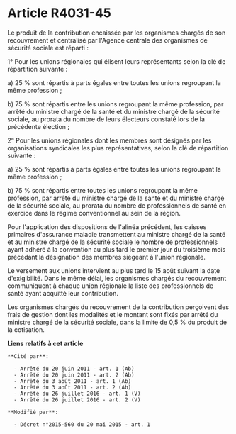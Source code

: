 # Article R4031-45

Le produit de la contribution encaissée par les organismes chargés de son recouvrement et centralisé par l'Agence centrale
des organismes de sécurité sociale est réparti : 

1° Pour les unions régionales qui élisent leurs représentants selon la clé de répartition suivante : 

a) 25 % sont répartis à parts égales entre toutes les unions regroupant la même profession ; 

b) 75 % sont répartis entre les unions regroupant la même profession, par arrêté du ministre chargé de la santé et du
ministre chargé de la sécurité sociale, au prorata du nombre de leurs électeurs constaté lors de la précédente élection ; 

2° Pour les unions régionales dont les membres sont désignés par les organisations syndicales les plus représentatives, selon
la clé de répartition suivante : 

a) 25 % sont répartis à parts égales entre toutes les unions regroupant la même profession ; 

b) 75 % sont répartis entre toutes les unions regroupant la même profession, par arrêté du ministre chargé de la santé et du
ministre chargé de la sécurité sociale, au prorata du nombre de professionnels de santé en exercice dans le régime
conventionnel au sein de la région. 

Pour l'application des dispositions de l'alinéa précédent, les caisses primaires d'assurance maladie transmettent au ministre
chargé de la santé et au ministre chargé de la sécurité sociale le nombre de professionnels ayant adhéré à la convention au
plus tard le premier jour du troisième mois précédant la désignation des membres siégeant à l'union régionale. 

Le versement aux unions intervient au plus tard le 15 août suivant la date d'exigibilité. Dans le même délai, les organismes
chargés du recouvrement communiquent à chaque union régionale la liste des professionnels de santé ayant acquitté leur
contribution. 

Les organismes chargés du recouvrement de la contribution perçoivent des frais de gestion dont les modalités et le montant
sont fixés par arrêté du ministre chargé de la sécurité sociale, dans la limite de 0,5 % du produit de la cotisation.

**Liens relatifs à cet article**

	**Cité par**:

	  - Arrêté du 20 juin 2011 - art. 1 (Ab)
	  - Arrêté du 20 juin 2011 - art. 2 (Ab)
	  - Arrêté du 3 août 2011 - art. 1 (Ab)
	  - Arrêté du 3 août 2011 - art. 2 (Ab)
	  - Arrêté du 26 juillet 2016 - art. 1 (V)
	  - Arrêté du 26 juillet 2016 - art. 2 (V)

	**Modifié par**:

	  - Décret n°2015-560 du 20 mai 2015 - art. 1
